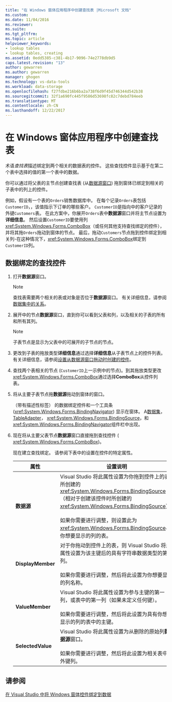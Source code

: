 ```yaml
---
title: "在 Windows 窗体应用程序中创建查找表 |Microsoft 文档"
ms.custom: 
ms.date: 11/04/2016
ms.reviewer: 
ms.suite: 
ms.tgt_pltfrm: 
ms.topic: article
helpviewer_keywords:
- lookup tables
- lookup tables, creating
ms.assetid: 0edd5385-c381-4b17-9096-74e2778db9d5
caps.latest.revision: "13"
author: gewarren
ms.author: gewarren
manager: ghogen
ms.technology: vs-data-tools
ms.workload: data-storage
ms.openlocfilehash: f27fdbe216b6ba2a738f6d9f45d746344d542b38
ms.sourcegitcommit: 32f1a690fc445f9586d53698fc82c7debd784eeb
ms.translationtype: MT
ms.contentlocale: zh-CN
ms.lasthandoff: 12/22/2017
---
```

# <a name="create-lookup-tables-in-windows-forms-applications"></a>在 Windows 窗体应用程序中创建查找表
术语*查找表*描述绑定到两个相关的数据表的控件。 这些查找控件显示基于在第二个表中选择的值的第一个表中的数据。  
  
 你可以通过将父表的主节点创建查找表 (从[数据源窗口](add-new-data-sources.md)) 拖到窗体已绑定到相关的子表中的列上的控件。  
  
 例如，假设有一个表的`Orders`销售数据库中。 在每个记录`Orders`表包括`CustomerID`，，该值指示下订单的哪些客户。 `CustomerID`是指向中的客户记录的外键`Customers`表。 在此方案中，你展开`Orders`表中**数据源**窗口并将主节点设置为**详细信息**。 然后设置`CustomerID`要使用列<xref:System.Windows.Forms.ComboBox>（或任何其他支持查找绑定的控件），并将其拖`Orders`拖动到窗体的节点。 最后，拖动`Customers`节点拖到控件绑定到相关列-在这种情况下，<xref:System.Windows.Forms.ComboBox>绑定到`CustomerID`列。  
  
## <a name="to-databind-a-lookup-control"></a>数据绑定的查找控件  
  
1.  打开**数据源**窗口。  
  
    > [!NOTE]
    >  查找表需要两个相关的表或对象是否位于**数据源**窗口。 有关详细信息，请参阅[数据集中的关系](relationships-in-datasets.md)。  
  
2.  展开中的节点**数据源**窗口，直到你可以看到父表和列，以及相关的子表的所有和所有其列。  
  
    > [!NOTE]
    >  子表节点是显示为父表中的可展开的子节点的节点。  
  
3.  更改到子表的拖放类型**详细信息**通过选择**详细信息**从子表节点上的控件列表。 有关详细信息，请参阅[设置从数据源窗口拖动时创建的控件](../data-tools/set-the-control-to-be-created-when-dragging-from-the-data-sources-window.md)。  
  
4.  查找两个表相关的节点 (`CustomerID`上一示例中的节点)。到其拖放类型更改<xref:System.Windows.Forms.ComboBox>通过选择**ComboBox**从控件列表。  
  
5.  将从主要子表节点拖**数据源**拖动到窗体的窗口。  
  
     （带有描述性标签） 的数据绑定控件和一个工具条 (<xref:System.Windows.Forms.BindingNavigator>) 显示在窗体。 A[数据集](../data-tools/dataset-tools-in-visual-studio.md)， [TableAdapter](../data-tools/create-and-configure-tableadapters.md)， <xref:System.Windows.Forms.BindingSource>，和<xref:System.Windows.Forms.BindingNavigator>组件栏中出现。  
  
6.  现在将从主要父表节点**数据源**窗口直接拖到查找控件 ( <xref:System.Windows.Forms.ComboBox>)。  
  
     现在建立查找绑定。 请参阅下表中的设置在控件的特定属性。  
  
    |属性|设置说明|  
    |--------------|----------------------------|  
    |**数据源**|Visual Studio 将此属性设置为你拖到控件上的表所创建的 <xref:System.Windows.Forms.BindingSource>（相对于创建该控件时所创建的 <xref:System.Windows.Forms.BindingSource>）。<br /><br /> 如果你需要进行调整，则设置此为<xref:System.Windows.Forms.BindingSource>与你想要显示的列的表。|  
    |**DisplayMember**|对于你拖动到控件上的表，则 Visual Studio 将此属性设置为该主键后的具有字符串数据类型的第一列。<br /><br /> 如果你需要进行调整，然后将此设置为你想要显示的列名称。|  
    |**ValueMember**|Visual Studio 将此属性设置为参与主键的第一列，或表中的第一列（如果未定义任何键）。<br /><br /> 如果你需要进行调整，然后将此设置为具有你想要显示的列的表中的主键。|  
    |**SelectedValue**|Visual Studio 将此属性设置为从删除的原始列**数据源**窗口。<br /><br /> 如果你需要进行调整，然后将此设置为相关表中的外键列。|  
  
## <a name="see-also"></a>请参阅  
 [在 Visual Studio 中将 Windows 窗体控件绑定到数据](../data-tools/bind-windows-forms-controls-to-data-in-visual-studio.md)